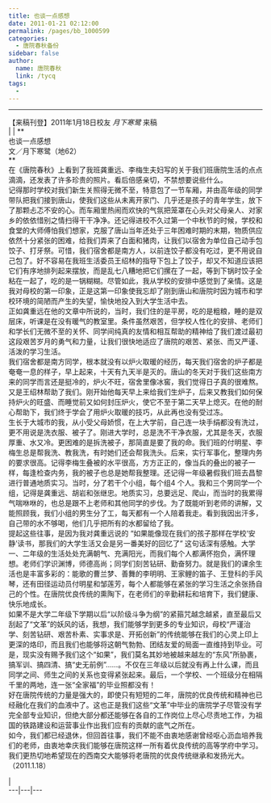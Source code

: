 ```yaml
---
title: 也谈一点感想
date: 2011-01-21 02:12:00
permalink: /pages/bb_1000599
categories: 
  - 唐院春秋备份
sidebar: false
author: 
  name: 唐院春秋
  link: /tycq
tags: 
  - 
---
```


* * *

【来稿刊登】2011年1月18日校友 _月下寒鹭_ 来稿  
|  |  **  
也谈一点感想  
文／月下寒鹭（地62）  
**  
在《唐院春秋》上看到了我班龚重远、李梅生夫妇写的关于我们班唐院生活的点点滴滴，还发表了许多珍贵的照片。看后倍感亲切，不禁想要说些什么。  
记得那时学校对我们新生关照得无微不至，特意包了一节车厢，并由高年级的同学带队把我们接到唐山，使我们这些从未离开家门、几乎还是孩子的青年学生，放下了那颗忐忑不安的心。而车厢里热闹而欢快的气氛把笼罩在心头对父母亲人、对家乡的依依惜别之情扫得干干净净。还记得进校不久过第一个中秋节的时候，学校和食堂的大师傅怕我们想家，克服了唐山当年还处于三年困难时期的末期，物质供应依然十分紧张的困难，给我们弄来了白面和猪肉，让我们以宿舍为单位自己动手包饺子、打牙祭。可惜，我们宿舍都是南方人，以前连饺子都没有吃过，更不用说自己包了。好不容易在我班生活委员王绍林的指导下包上了饺子，却又不知道应该把它们有序地排列起来摆放，而是乱七八糟地把它们摞在了一起，等到下锅时饺子全粘在一起了，吃的是一锅糊糊。尽管如此，我从学校的安排中感觉到了亲情。这是我对母校的第一印象，正是这第一印象使我忘却了刚到唐山和唐院时因为城市和学校环境的简陋而产生的失望，愉快地投入到大学生活中去。  
正如龚重远在他的文章中所说的，当时，我们住的是平房，吃的是粗粮，睡的是双层床，听课是在没有暖气的教室里。条件虽然艰苦，但学校人性化的安排、老师们和学长们无微不至的关怀、同学间纯真的友情和相互帮助的精神给了我们渡过最初这段艰苦岁月的勇气和力量，让我们很快地适应了唐院的艰苦、紧张、而又严谨、活泼的学习生活。  
我们宿舍都是南方同学，根本就没有以炉火取暖的经历，每天我们宿舍的炉子都是奄奄一息的样子，早上起来，十天有九天半是灭的。唐山的冬天对于我们这些南方来的同学而言还是挺冷的，炉火不旺，宿舍里像冰窖，我们觉得日子真的很难熬。又是王绍林帮助了我们。刚开始他每天早上来给我们生炉子，后来又教我们如何保持炉火的旺盛、而睡觉前又如何封压炉火，使它不至于第二天早上熄灭。在他的耐心帮助下，我们终于学会了用炉火取暖的技巧，从此再也没有受过冻。  
生长于大城市的我，从小受父母娇惯，在上大学前，自己连一块手绢都没有洗过，更不用说是洗衣服、被子了。刚进大学时，总是洗不干净衣服，尤其是冬天，衣服厚重、水又冷。更困难的是拆洗被子，那简直是要了我的命。我们班的付明星、李梅生总是帮我洗、教我洗，有时她们还会帮我洗头。后来，实行军事化，整理内务的要求很高。记得李梅生叠被的水平很高，方方正正的，像当兵的叠出的被子一样，每逢检查内务，我的被子也总是她帮我整理。还记得一年级暑假我们班去昌黎进行普通地质实习。当时，分了若干个小组，每个组4
个人。我和三个男同学一个组，记得是龚重远、胡岩和张继忠。地质实习，总要远足、爬山，而当时的我累得气喘咻咻的，也总是跟不上老师和其他同学的步伐。为了既能听到老师的讲解，又能照顾我，我们小组的男生分了工，每天都有一个人陪着我走。看到我因出汗多，自己带的水不够喝，他们几乎把所有的水都留给了我。  
提起这些往事，是因为我对龚重远说的 “如果能像现在我们的孩子那样在学校‘安静’读书，那我们的大学生活又会是另一番美好的回忆了”
这句话深有感触。大学一、二年级的生活处处充满朝气、充满阳光，而我们每个人都满怀抱负，满怀理想。老师们学识渊博，师德高尚；同学们刻苦钻研、勤奋努力。就是我们的课余生活也是丰富多彩的：能歌的曹兰梦、善舞的李明明、王家鲤的笛子、王登科的手风琴，还有田径运动员付明星和邹莲芳，每个人都能够在紧张的学习生活之余张扬自己的个性。在唐院优良传统的熏陶下，在老师们的辛勤耕耘和培育下，我们健康、快乐地成长。  
如果不是大学二年级下学期以后“以阶级斗争为纲”的紧箍咒越念越紧，直至最后又刮起了“文革”的妖风的话，我想，我们能够学到更多的专业知识，母校“严谨治学、刻苦钻研、艰苦朴素、实事求是、开拓创新”的传统能够在我们的心灵上印上更深的烙印，而且我们也能够将这朝气勃勃、团结友爱的局面一直维持到毕业。可是，现实没有赐予我们这个“如果”，我们莫名其妙地被越来越左的“东风”所胁裹，搞军训、搞四清、搞“史无前例”……。不仅在三年级以后就没有再上什么课，而且同学之间、师生之间的关系也变得紧张起来。最后，一个学校、一个班级分在相隔千里的两地，连一张“全家福”的毕业照都没有！  
好在唐院传统的力量是强大的，即使只有短短的二年，唐院的优良传统和精神也已经融化在我们的血液中了。这也正是我们这些“文革”中毕业的唐院学子尽管没有学完全部专业知识，但绝大部分都还能够在各自的工作岗位上尽心尽责地工作，为祖国的铁路建设和运营事业作出我们应有的贡献的底气之所在。  
如今，我们都已经退休，但回首往事，我们不能不由衷地感谢曾经呕心沥血培养我们的老师，由衷地幸庆我们能够在唐院这样一所有着优良传统的高等学府中学习。我们更热切地希望现在的西南交大能够将老唐院的优良传统继承和发扬光大。
（2011.1.18）  
  
|  
---|---|---